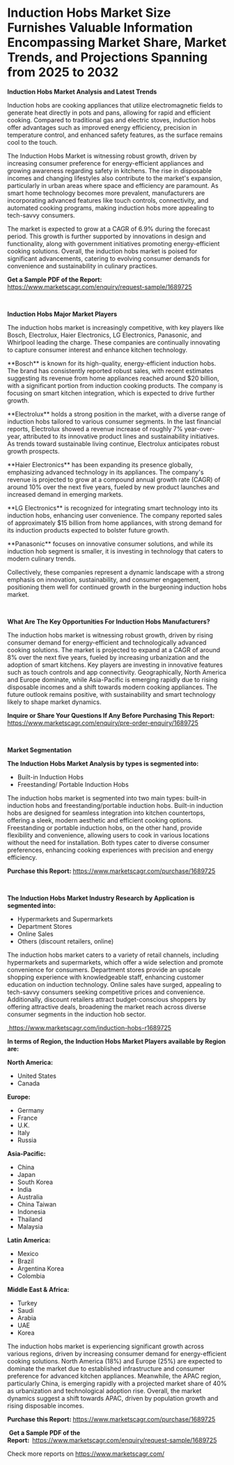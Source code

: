 <p><h1>Induction Hobs Market Size Furnishes Valuable Information Encompassing Market Share, Market Trends, and Projections Spanning from 2025 to 2032</h1></p><p><strong>Induction Hobs Market Analysis and Latest Trends</strong></p>
<p><p>Induction hobs are cooking appliances that utilize electromagnetic fields to generate heat directly in pots and pans, allowing for rapid and efficient cooking. Compared to traditional gas and electric stoves, induction hobs offer advantages such as improved energy efficiency, precision in temperature control, and enhanced safety features, as the surface remains cool to the touch.</p><p>The Induction Hobs Market is witnessing robust growth, driven by increasing consumer preference for energy-efficient appliances and growing awareness regarding safety in kitchens. The rise in disposable incomes and changing lifestyles also contribute to the market's expansion, particularly in urban areas where space and efficiency are paramount. As smart home technology becomes more prevalent, manufacturers are incorporating advanced features like touch controls, connectivity, and automated cooking programs, making induction hobs more appealing to tech-savvy consumers.</p><p>The market is expected to grow at a CAGR of 6.9% during the forecast period. This growth is further supported by innovations in design and functionality, along with government initiatives promoting energy-efficient cooking solutions. Overall, the induction hobs market is poised for significant advancements, catering to evolving consumer demands for convenience and sustainability in culinary practices.</p></p>
<p><strong>Get a Sample PDF of the Report:&nbsp;</strong> <a href="https://www.marketscagr.com/enquiry/request-sample/1689725?utm_campaign=2314&utm_medium=2&utm_source=Github&utm_content=ia&utm_term=20022025&utm_id=induction-hobs">https://www.marketscagr.com/enquiry/request-sample/1689725</a></p>
<p>&nbsp;</p>
<p><strong>Induction Hobs Major Market Players</strong></p>
<p><p>The induction hobs market is increasingly competitive, with key players like Bosch, Electrolux, Haier Electronics, LG Electronics, Panasonic, and Whirlpool leading the charge. These companies are continually innovating to capture consumer interest and enhance kitchen technology.</p><p>**Bosch** is known for its high-quality, energy-efficient induction hobs. The brand has consistently reported robust sales, with recent estimates suggesting its revenue from home appliances reached around $20 billion, with a significant portion from induction cooking products. The company is focusing on smart kitchen integration, which is expected to drive further growth.</p><p>**Electrolux** holds a strong position in the market, with a diverse range of induction hobs tailored to various consumer segments. In the last financial reports, Electrolux showed a revenue increase of roughly 7% year-over-year, attributed to its innovative product lines and sustainability initiatives. As trends toward sustainable living continue, Electrolux anticipates robust growth prospects.</p><p>**Haier Electronics** has been expanding its presence globally, emphasizing advanced technology in its appliances. The company's revenue is projected to grow at a compound annual growth rate (CAGR) of around 10% over the next five years, fueled by new product launches and increased demand in emerging markets.</p><p>**LG Electronics** is recognized for integrating smart technology into its induction hobs, enhancing user convenience. The company reported sales of approximately $15 billion from home appliances, with strong demand for its induction products expected to bolster future growth.</p><p>**Panasonic** focuses on innovative consumer solutions, and while its induction hob segment is smaller, it is investing in technology that caters to modern culinary trends.</p><p>Collectively, these companies represent a dynamic landscape with a strong emphasis on innovation, sustainability, and consumer engagement, positioning them well for continued growth in the burgeoning induction hobs market.</p></p>
<p>&nbsp;</p>
<p><strong>What Are The Key Opportunities For Induction Hobs Manufacturers?</strong></p>
<p><p>The induction hobs market is witnessing robust growth, driven by rising consumer demand for energy-efficient and technologically advanced cooking solutions. The market is projected to expand at a CAGR of around 8% over the next five years, fueled by increasing urbanization and the adoption of smart kitchens. Key players are investing in innovative features such as touch controls and app connectivity. Geographically, North America and Europe dominate, while Asia-Pacific is emerging rapidly due to rising disposable incomes and a shift towards modern cooking appliances. The future outlook remains positive, with sustainability and smart technology likely to shape market dynamics.</p></p>
<p><strong>Inquire or Share Your Questions If Any Before Purchasing This Report:</strong> <a href="https://www.marketscagr.com/enquiry/pre-order-enquiry/1689725?utm_campaign=2314&utm_medium=2&utm_source=Github&utm_content=ia&utm_term=20022025&utm_id=induction-hobs">https://www.marketscagr.com/enquiry/pre-order-enquiry/1689725</a></p>
<p>&nbsp;</p>
<p><strong>Market Segmentation</strong></p>
<p><strong>The Induction Hobs Market Analysis by types is segmented into:</strong></p>
<p><ul><li>Built-in Induction Hobs</li><li>Freestanding/ Portable Induction Hobs</li></ul></p>
<p><p>The induction hobs market is segmented into two main types: built-in induction hobs and freestanding/portable induction hobs. Built-in induction hobs are designed for seamless integration into kitchen countertops, offering a sleek, modern aesthetic and efficient cooking options. Freestanding or portable induction hobs, on the other hand, provide flexibility and convenience, allowing users to cook in various locations without the need for installation. Both types cater to diverse consumer preferences, enhancing cooking experiences with precision and energy efficiency.</p></p>
<p><strong>Purchase this Report:&nbsp;</strong><a href="https://www.marketscagr.com/purchase/1689725?utm_campaign=2314&utm_medium=2&utm_source=Github&utm_content=ia&utm_term=20022025&utm_id=induction-hobs">https://www.marketscagr.com/purchase/1689725</a></p>
<p>&nbsp;</p>
<p><strong>The Induction Hobs Market Industry Research by Application is segmented into:</strong></p>
<p><ul><li>Hypermarkets and Supermarkets</li><li>Department Stores</li><li>Online Sales</li><li>Others (discount retailers, online)</li></ul></p>
<p><p>The induction hobs market caters to a variety of retail channels, including hypermarkets and supermarkets, which offer a wide selection and promote convenience for consumers. Department stores provide an upscale shopping experience with knowledgeable staff, enhancing customer education on induction technology. Online sales have surged, appealing to tech-savvy consumers seeking competitive prices and convenience. Additionally, discount retailers attract budget-conscious shoppers by offering attractive deals, broadening the market reach across diverse consumer segments in the induction hob sector.</p></p>
<p><a href="https://www.marketscagr.com/induction-hobs-r1689725?utm_campaign=2314&utm_medium=2&utm_source=Github&utm_content=ia&utm_term=20022025&utm_id=induction-hobs">&nbsp;https://www.marketscagr.com/induction-hobs-r1689725</a></p>
<p><strong>In terms of Region, the Induction Hobs Market Players available by Region are:</strong></p>
<p>
    <p> <strong> North America: </strong>
        <ul>
            <li>United States</li>
            <li>Canada</li>
        </ul>
        </p> 
    <p> <strong> Europe: </strong>
        <ul>
            <li>Germany</li>
            <li>France</li>
            <li>U.K.</li>
            <li>Italy</li>
            <li>Russia</li>
        </ul>
        </p> 
    <p> <strong> Asia-Pacific: </strong>
        <ul>
            <li>China</li>
            <li>Japan</li>
            <li>South Korea</li>
            <li>India</li>
            <li>Australia</li>
            <li>China Taiwan</li>
            <li>Indonesia</li>
            <li>Thailand</li>
            <li>Malaysia</li>
        </ul>
        </p> 
    <p> <strong> Latin America: </strong>
        <ul>
            <li>Mexico</li>
            <li>Brazil</li>
            <li>Argentina Korea</li>
            <li>Colombia</li>
        </ul>
        </p> 
    <p> <strong> Middle East & Africa: </strong>
        <ul>
            <li>Turkey</li>
            <li>Saudi</li>
            <li>Arabia</li>
            <li>UAE</li>
            <li>Korea</li>
        </ul>
    </p>
    </p>
<p><p>The induction hobs market is experiencing significant growth across various regions, driven by increasing consumer demand for energy-efficient cooking solutions. North America (18%) and Europe (25%) are expected to dominate the market due to established infrastructure and consumer preference for advanced kitchen appliances. Meanwhile, the APAC region, particularly China, is emerging rapidly with a projected market share of 40% as urbanization and technological adoption rise. Overall, the market dynamics suggest a shift towards APAC, driven by population growth and rising disposable incomes.</p></p>
<p><strong>Purchase this Report: </strong><a href="https://www.marketscagr.com/purchase/1689725?utm_campaign=2314&utm_medium=2&utm_source=Github&utm_content=ia&utm_term=20022025&utm_id=induction-hobs">https://www.marketscagr.com/purchase/1689725</a></p>
<p>&nbsp;<strong>Get a Sample PDF of the Report:&nbsp;&nbsp;</strong><a href="https://www.marketscagr.com/enquiry/request-sample/1689725?utm_campaign=2314&utm_medium=2&utm_source=Github&utm_content=ia&utm_term=20022025&utm_id=induction-hobs">https://www.marketscagr.com/enquiry/request-sample/1689725</a></p>
<p><strong></strong></p>
<p>Check more reports on <a href="https://www.marketscagr.com/?utm_campaign=2314&utm_medium=2&utm_source=Github&utm_content=ia&utm_term=20022025&utm_id=induction-hobs">https://www.marketscagr.com/</a></p>